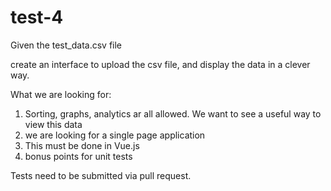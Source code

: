 # test-4

Given the test_data.csv file

create an interface to upload the csv file, and display the data in a clever way.

What we are looking for:
1) Sorting, graphs, analytics ar all allowed. We want to see a useful way to view this data
2) we are looking for a single page application
3) This must be done in Vue.js
4) bonus points for unit tests

Tests need to be submitted via pull request.
